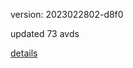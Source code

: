 version: 2023022802-d8f0

updated 73 avds

[details](https://github.com/0x74f917491bfa7ebfa379/ali_avd_db/blob/master/change_log/2023/02/28/02/d8f0.txt)